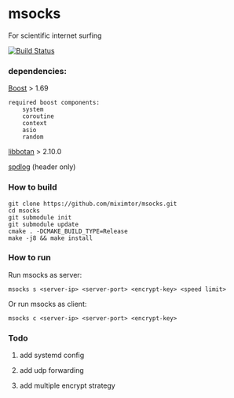 # msocks
For scientific internet surfing

[![Build Status](https://travis-ci.org/miximtor/msocks.svg?branch=master)](https://travis-ci.org/miximtor/msocks)


### dependencies:

  [Boost](https://www.boost.org/) > 1.69
  
    required boost components: 
        system 
        coroutine
        context
        asio
        random
        
  [libbotan](https://botan.randombit.net/) > 2.10.0

  [spdlog](https://github.com/gabime/spdlog) (header only)
  
### How to build

```
git clone https://github.com/miximtor/msocks.git
cd msocks
git submodule init
git submodule update
cmake . -DCMAKE_BUILD_TYPE=Release
make -j8 && make install
```

### How to run

Run msocks as server:

`
msocks s <server-ip> <server-port> <encrypt-key> <speed limit>
`

Or run msocks as client:

`
msocks c <server-ip> <server-port> <encrypt-key> 
`

### Todo

1) add systemd config

2) add udp forwarding

3) add multiple encrypt strategy